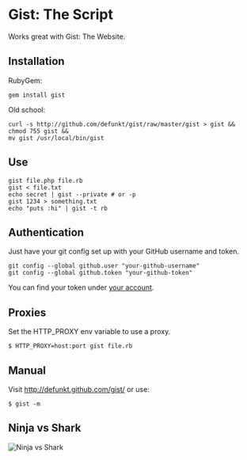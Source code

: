 Gist: The Script
================

Works great with Gist: The Website.

Installation
------------

RubyGem:

    gem install gist

Old school:

    curl -s http://github.com/defunkt/gist/raw/master/gist > gist &&
    chmod 755 gist &&
    mv gist /usr/local/bin/gist

Use
---
    
    gist file.php file.rb
    gist < file.txt
    echo secret | gist --private # or -p
    gist 1234 > something.txt
    echo "puts :hi" | gist -t rb

Authentication
--------------

Just have your git config set up with your GitHub username and token.

    git config --global github.user "your-github-username"
    git config --global github.token "your-github-token"

You can find your token under [your account](https://github.com/account).

Proxies
-------

Set the HTTP_PROXY env variable to use a proxy.

    $ HTTP_PROXY=host:port gist file.rb

Manual
------


Visit <http://defunkt.github.com/gist/> or use:

    $ gist -m

Ninja vs Shark
--------------

![Ninja vs Shark](http://github.com/defunkt/gist/tree/master%2Fbattle.png?raw=true)

